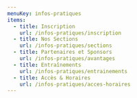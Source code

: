 ```yaml
---
menuKey: infos-pratiques
items:
  - title: Inscription
    url: /infos-pratiques/inscription
  - title: Nos Sections
    url: /infos-pratiques/sections
  - title: Partenaires et Sponsors
    url: /infos-pratiques/avantages
  - title: Entraînements
    url: /infos-pratiques/entrainements
  - title: Accès & Horaires
    url: /infos-pratiques/acces-horaires
---
```

